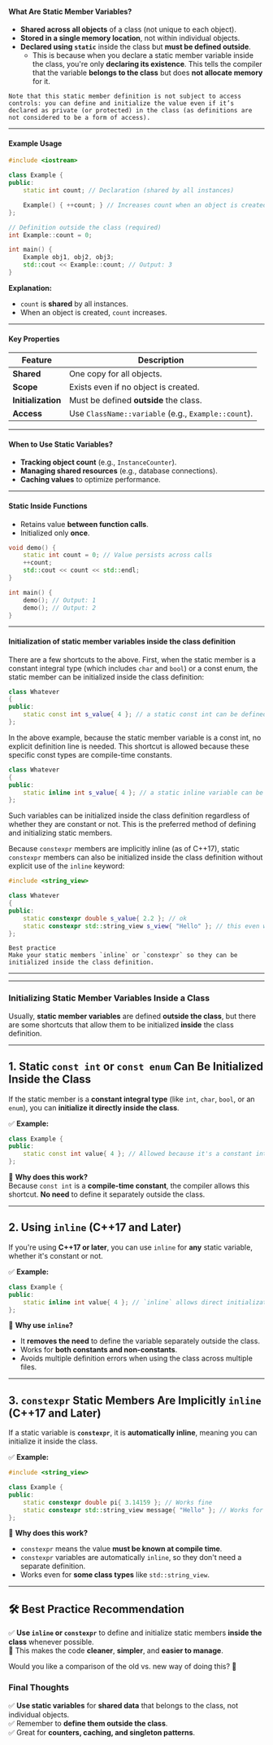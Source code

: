 #### **What Are Static Member Variables?**

- **Shared across all objects** of a class (not unique to each object).
- **Stored in a single memory location**, not within individual objects.
- **Declared using `static`** inside the class but **must be defined outside**.
	- This is because when you declare a static member variable inside the class, you're only **declaring its existence**. This tells the compiler that the variable **belongs to the class** but does **not allocate memory** for it.

```ad-note
Note that this static member definition is not subject to access controls: you can define and initialize the value even if it’s declared as private (or protected) in the class (as definitions are not considered to be a form of access).
```

---

#### **Example Usage**

```cpp
#include <iostream>

class Example {
public:
    static int count; // Declaration (shared by all instances)

    Example() { ++count; } // Increases count when an object is created
};

// Definition outside the class (required)
int Example::count = 0;

int main() {
    Example obj1, obj2, obj3;
    std::cout << Example::count; // Output: 3
}
```

**Explanation:**

- `count` is **shared** by all instances.
- When an object is created, `count` increases.

---

#### **Key Properties**

|Feature|Description|
|---|---|
|**Shared**|One copy for all objects.|
|**Scope**|Exists even if no object is created.|
|**Initialization**|Must be defined **outside** the class.|
|**Access**|Use `ClassName::variable` (e.g., `Example::count`).|

---

#### **When to Use Static Variables?**

- **Tracking object count** (e.g., `InstanceCounter`).
- **Managing shared resources** (e.g., database connections).
- **Caching values** to optimize performance.

---

#### **Static Inside Functions**

- Retains value **between function calls**.
- Initialized only **once**.

```cpp
void demo() {
    static int count = 0; // Value persists across calls
    ++count;
    std::cout << count << std::endl;
}

int main() {
    demo(); // Output: 1
    demo(); // Output: 2
}
```

---

#### **Initialization of static member variables inside the class definition**

There are a few shortcuts to the above. First, when the static member is a constant integral type (which includes `char` and `bool`) or a const enum, the static member can be initialized inside the class definition:

```cpp
class Whatever
{
public:
    static const int s_value{ 4 }; // a static const int can be defined and initialized directly
};
```

In the above example, because the static member variable is a const int, no explicit definition line is needed. This shortcut is allowed because these specific const types are compile-time constants.


```cpp
class Whatever
{
public:
    static inline int s_value{ 4 }; // a static inline variable can be defined and initialized directly
};
```

Such variables can be initialized inside the class definition regardless of whether they are constant or not. This is the preferred method of defining and initializing static members.

Because `constexpr` members are implicitly inline (as of C++17), static `constexpr` members can also be initialized inside the class definition without explicit use of the `inline` keyword:

```cpp
#include <string_view>

class Whatever
{
public:
    static constexpr double s_value{ 2.2 }; // ok
    static constexpr std::string_view s_view{ "Hello" }; // this even works for classes that support constexpr initialization
};
```

```ad-note
Best practice
Make your static members `inline` or `constexpr` so they can be initialized inside the class definition.
```

---
---

### **Initializing Static Member Variables Inside a Class**

Usually, **static member variables** are defined **outside the class**, but there are some shortcuts that allow them to be initialized **inside** the class definition.

---

## **1. Static `const int` or `const enum` Can Be Initialized Inside the Class**

If the static member is a **constant integral type** (like `int`, `char`, `bool`, or an `enum`), you can **initialize it directly inside the class**.

✅ **Example:**

```cpp
class Example {
public:
    static const int value{ 4 }; // Allowed because it's a constant int
};
```

🔹 **Why does this work?**  
Because `const int` is a **compile-time constant**, the compiler allows this shortcut. **No need** to define it separately outside the class.

---

## **2. Using `inline` (C++17 and Later)**

If you're using **C++17 or later**, you can use `inline` for **any** static variable, whether it's constant or not.

✅ **Example:**

```cpp
class Example {
public:
    static inline int value{ 4 }; // `inline` allows direct initialization
};
```

🔹 **Why use `inline`?**

- It **removes the need** to define the variable separately outside the class.
- Works for **both constants and non-constants**.
- Avoids multiple definition errors when using the class across multiple files.

---

## **3. `constexpr` Static Members Are Implicitly `inline` (C++17 and Later)**

If a static variable is **`constexpr`**, it is **automatically inline**, meaning you can initialize it inside the class.

✅ **Example:**

```cpp
#include <string_view>

class Example {
public:
    static constexpr double pi{ 3.14159 }; // Works fine
    static constexpr std::string_view message{ "Hello" }; // Works for `constexpr`-compatible classes
};
```

🔹 **Why does this work?**

- `constexpr` means the value **must be known at compile time**.
- `constexpr` variables are automatically `inline`, so they don't need a separate definition.
- Works even for **some class types** like `std::string_view`.

---

## **🛠️ Best Practice Recommendation**

✅ **Use `inline` or `constexpr`** to define and initialize static members **inside the class** whenever possible.  
🔹 This makes the code **cleaner**, **simpler**, and **easier to manage**.

Would you like a comparison of the old vs. new way of doing this? 🚀
### **Final Thoughts**

✅ **Use static variables** for **shared data** that belongs to the class, not individual objects.  
✅ Remember to **define them outside the class**.  
✅ Great for **counters, caching, and singleton patterns**.

